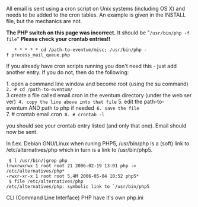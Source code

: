 All email is sent using a cron script on Unix systems (including OS X) and needs to be added to the cron tables. An example is given in the INSTALL file, but the mechanics are not.

**The PHP switch on this page was incorrect.**
It should be "`/usr/bin/php -f file`"
**Please check your crontab entries!!**

`   * * * * * cd /path-to-eventum/misc; /usr/bin/php -f process_mail_queue.php`

If you already have cron scripts running you don't need this - just add another entry. If you do not, then do the following:


  1. open a command line window and become root (using the su command)`
  2. # cd /path-to-eventum/`
  3 create a file called email.cron in the eventum directory (under the web server)`
  4. copy the line above into that file`
  5. edit the path-to-eventum AND path to php if needed`
  6. save the file`
  7. # crontab email.cron`
  8. # crontab -l`


you should see your crontab entry listed (and only that one). Email should now be sent.

In f.ex. Debian GNU/Linux when runing PHP5, /usr/bin/php is a (soft) link to /etc/alternatives/php which in turn is a link to /usr/bin/php5.

```
 $ l /usr/bin/|grep php
lrwxrwxrwx 1 root root 21 2006-02-19 13:01 php -> /etc/alternatives/php*
-rwxr-xr-x 1 root root 5,4M 2006-05-04 10:52 php5*
 $ file /etc/alternatives/php
/etc/alternatives/php: symbolic link to `/usr/bin/php5
```
 CLI (Command Line Interface) PHP have it's own php.ini